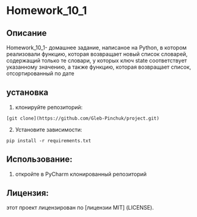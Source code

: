 # Homework_10_1
## Описание
Homework_10_1- домашнее задание,  написаное на Python, в котором реализовали функцию, которая возвращает новый список словарей, содержащий только те словари, у которых ключ
    state соответствует указанному значению, а также функцию, которая возвращает список, отсортированный по дате
    
## установка
1. клонируйте репозиторий:
```
[git clone](https://github.com/Gleb-Pinchuk/project.git)
```
2. Установите зависимости:
```
pip install -r requirements.txt
```
## Использование:
1. откройте в PyCharm клонированный репозиторий

## Лицензия:
этот проект лицензирован по [лицензии MIT] (LICENSE).
